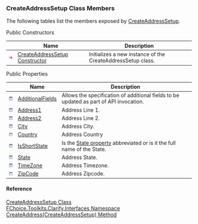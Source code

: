 ﻿### CreateAddressSetup Class Members

The following tables list the members exposed by [CreateAddressSetup](FChoice.Toolkits.Clarify~FChoice.Toolkits.Clarify.Interfaces.CreateAddressSetup.md).

Public Constructors

|   | Name | Description |
| --- | --- | --- |
| ![Public Constructor](dotnetimages/publicConstructor.png) | [CreateAddressSetup Constructor](FChoice.Toolkits.Clarify~FChoice.Toolkits.Clarify.Interfaces.CreateAddressSetup~_ctor.md) | Initializes a new instance of the CreateAddressSetup class.   |



Public Properties

|   | Name | Description |
| --- | --- | --- |
| ![Public Property](dotnetimages/publicProperty.png) | [AdditionalFields](FChoice.Toolkits.Clarify~FChoice.Toolkits.Clarify.Interfaces.CreateAddressSetup~AdditionalFields.md) | Allows the specification of additional fields to be updated as part of API invocation.   |
| ![Public Property](dotnetimages/publicProperty.png) | [Address1](FChoice.Toolkits.Clarify~FChoice.Toolkits.Clarify.Interfaces.CreateAddressSetup~Address1.md) | Address Line 1.   |
| ![Public Property](dotnetimages/publicProperty.png) | [Address2](FChoice.Toolkits.Clarify~FChoice.Toolkits.Clarify.Interfaces.CreateAddressSetup~Address2.md) | Address Line 2.   |
| ![Public Property](dotnetimages/publicProperty.png) | [City](FChoice.Toolkits.Clarify~FChoice.Toolkits.Clarify.Interfaces.CreateAddressSetup~City.md) | Address City.   |
| ![Public Property](dotnetimages/publicProperty.png) | [Country](FChoice.Toolkits.Clarify~FChoice.Toolkits.Clarify.Interfaces.CreateAddressSetup~Country.md) | Address Country   |
| ![Public Property](dotnetimages/publicProperty.png) | [IsShortState](FChoice.Toolkits.Clarify~FChoice.Toolkits.Clarify.Interfaces.CreateAddressSetup~IsShortState.md) | Is the [State property](FChoice.Toolkits.Clarify~FChoice.Toolkits.Clarify.Interfaces.CreateAddressSetup~State.md) abbreviated or is it the full name of the State.   |
| ![Public Property](dotnetimages/publicProperty.png) | [State](FChoice.Toolkits.Clarify~FChoice.Toolkits.Clarify.Interfaces.CreateAddressSetup~State.md) | Address State.   |
| ![Public Property](dotnetimages/publicProperty.png) | [TimeZone](FChoice.Toolkits.Clarify~FChoice.Toolkits.Clarify.Interfaces.CreateAddressSetup~TimeZone.md) | Address Timezone.   |
| ![Public Property](dotnetimages/publicProperty.png) | [ZipCode](FChoice.Toolkits.Clarify~FChoice.Toolkits.Clarify.Interfaces.CreateAddressSetup~ZipCode.md) | Address Zipcode.   |





#### Reference

[CreateAddressSetup Class](FChoice.Toolkits.Clarify~FChoice.Toolkits.Clarify.Interfaces.CreateAddressSetup.md)  
[FChoice.Toolkits.Clarify.Interfaces Namespace](FChoice.Toolkits.Clarify~FChoice.Toolkits.Clarify.Interfaces_namespace.md)  
[CreateAddress(CreateAddressSetup) Method](FChoice.Toolkits.Clarify~FChoice.Toolkits.Clarify.Interfaces.InterfacesToolkit~CreateAddress(CreateAddressSetup).md)